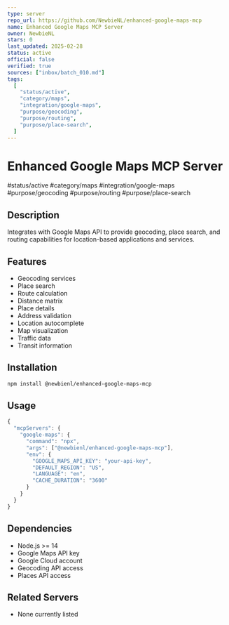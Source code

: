 ```yaml
---
type: server
repo_url: https://github.com/NewbieNL/enhanced-google-maps-mcp
name: Enhanced Google Maps MCP Server
owner: NewbieNL
stars: 0
last_updated: 2025-02-28
status: active
official: false
verified: true
sources: ["inbox/batch_010.md"]
tags:
  [
    "status/active",
    "category/maps",
    "integration/google-maps",
    "purpose/geocoding",
    "purpose/routing",
    "purpose/place-search",
  ]
---
```


# Enhanced Google Maps MCP Server

#status/active #category/maps #integration/google-maps #purpose/geocoding #purpose/routing #purpose/place-search

## Description

Integrates with Google Maps API to provide geocoding, place search, and routing capabilities for location-based applications and services.

## Features

- Geocoding services
- Place search
- Route calculation
- Distance matrix
- Place details
- Address validation
- Location autocomplete
- Map visualization
- Traffic data
- Transit information

## Installation

```bash
npm install @newbienl/enhanced-google-maps-mcp
```

## Usage

```javascript
{
  "mcpServers": {
    "google-maps": {
      "command": "npx",
      "args": ["@newbienl/enhanced-google-maps-mcp"],
      "env": {
        "GOOGLE_MAPS_API_KEY": "your-api-key",
        "DEFAULT_REGION": "US",
        "LANGUAGE": "en",
        "CACHE_DURATION": "3600"
      }
    }
  }
}
```

## Dependencies

- Node.js >= 14
- Google Maps API key
- Google Cloud account
- Geocoding API access
- Places API access

## Related Servers

- None currently listed
